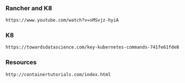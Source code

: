 ### Rancher and K8
```html
https://www.youtube.com/watch?v=sMSvjz-hyiA
```
### K8
```html
https://towardsdatascience.com/key-kubernetes-commands-741fe61fde8
```
### Resources
```html
http://containertutorials.com/index.html
```
